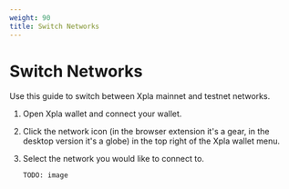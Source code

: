 ```yaml
---
weight: 90
title: Switch Networks
---
```


# Switch Networks

Use this guide to switch between Xpla mainnet and testnet networks. 

1. Open Xpla wallet and connect your wallet.

2. Click the network icon (in the browser extension it's a gear, in the desktop version it's a globe) in the top right of the Xpla wallet menu.

3. Select the network you would like to connect to. 

   ```
   TODO: image
   ```
